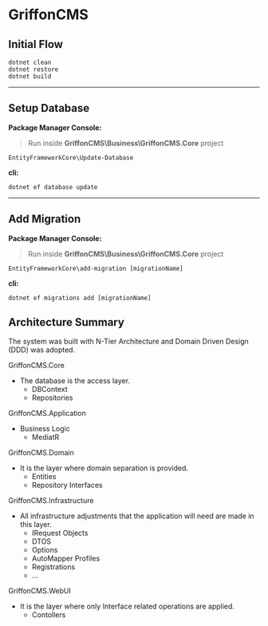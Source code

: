 # GriffonCMS

## Initial Flow
```
dotnet clean
dotnet restore
dotnet build
```
---
## Setup Database
**Package Manager Console:**
> Run inside **GriffonCMS\Business\GriffonCMS.Core** project
```
EntityFrameworkCore\Update-Database
```
**cli:**
```
dotnet ef database update
```

---
## Add Migration
**Package Manager Console:**
> Run inside **GriffonCMS\Business\GriffonCMS.Core** project
```
EntityFrameworkCore\add-migration [migrationName]
```
**cli:**
```
dotnet ef migrations add [migrationName]
```

## Architecture Summary
The system was built with N-Tier Architecture and Domain Driven Design (DDD) was adopted.

GriffonCMS.Core
- The database is the access layer.
    - DBContext
    - Repositories

GriffonCMS.Application
- Business Logic
    - MediatR

GriffonCMS.Domain
- It is the layer where domain separation is provided.
    - Entities
    - Repository Interfaces

GriffonCMS.Infrastructure
- All infrastructure adjustments that the application will need are made in this layer.
    - IRequest Objects
    - DTOS
    - Options
    - AutoMapper Profiles
    - Registrations
    - ...

GriffonCMS.WebUI
- It is the layer where only Interface related operations are applied.
    - Contollers



